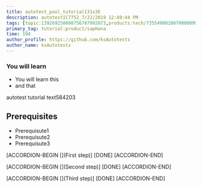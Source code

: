 ```yaml
---
title: autotest_pool_tutorial131x3E
description: autotestIC7752_7/22/2019 12:49:44 PM
tags: [topic:139269250608756787992873,products:tech/73554900100700000996,tutorial:experience/advanced]
primary_tag: tutorial:product/sapHana
time: 194
author_profile: https://github.com/ksAutotests
author_name: ksAutotests
---
```

### You will learn
- You will learn this
- and that

autotest tutorial text584203

## Prerequisites
- Prerequisute1
- Prerequisute2
- Prerequisute3

[ACCORDION-BEGIN [](First step)]
[DONE]
[ACCORDION-END]

[ACCORDION-BEGIN [](Second step)]
[DONE]
[ACCORDION-END]

[ACCORDION-BEGIN [](Third step)]
[DONE]
[ACCORDION-END]

